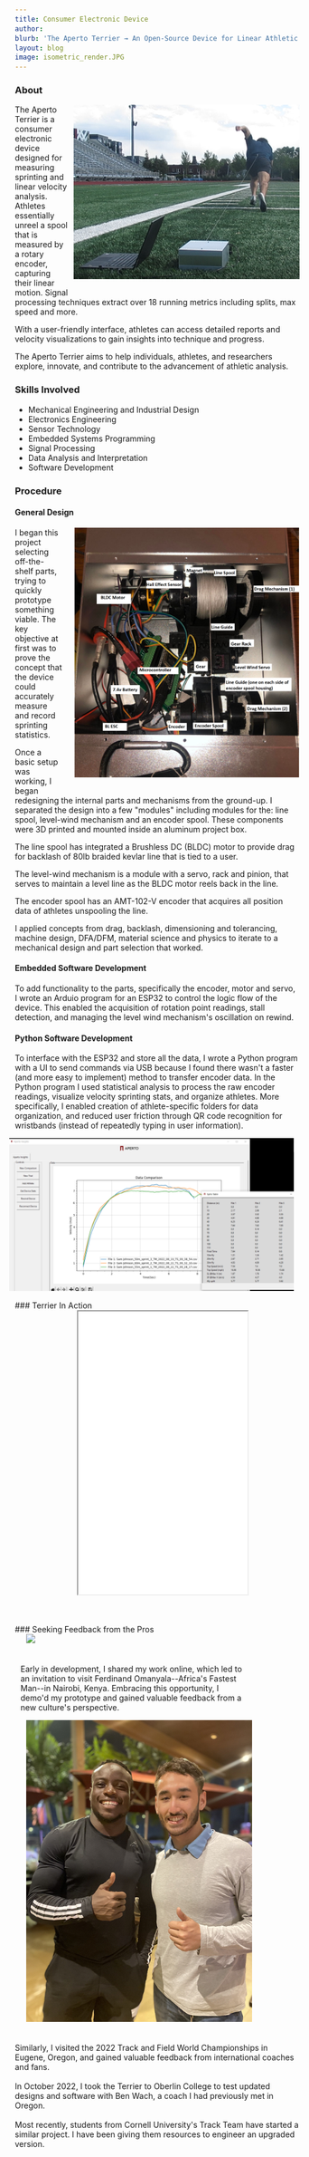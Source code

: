 ```yaml
---
title: Consumer Electronic Device
author: 
blurb: 'The Aperto Terrier → An Open-Source Device for Linear Athletic Analysis'
layout: blog
image: isometric_render.JPG
---
```


### About
<img src="/media/Terrier-Media/use.png" style="max-width: 400px; float: right; margin-left: 10px; margin-bottom:20px;">
The Aperto Terrier is a consumer electronic device designed for measuring sprinting and linear velocity analysis. Athletes essentially unreel a spool that is measured by a rotary encoder, capturing their linear motion. Signal processing techniques extract over 18 running metrics including splits, max speed and more.

With a user-friendly interface, athletes can access detailed reports and velocity visualizations to gain insights into technique and progress.

The Aperto Terrier aims to help individuals, athletes, and researchers explore, innovate, and contribute to the advancement of athletic analysis.

### Skills Involved
- Mechanical Engineering and Industrial Design
- Electronics Engineering
- Sensor Technology
- Embedded Systems Programming
- Signal Processing
- Data Analysis and Interpretation
- Software Development

### Procedure

<!-- Sourced Parts:
- off the shelf
- aimed for rapid prototyping because I didn't have enough knowledge to know what would work or what didn't.

Mechanical Design:
- Designed parts internal to device, mechanical mechanisms
- Line Spool (housed BLDC Motor that gave drag for backlash)
    - embedded a magnet for hall effect sensor/stall detection
- Level-Wind Mechanism
- Encoder Spool (with 80 lb braided fishing line--white for visibility)
- 3D printed these things
- mounted inside an aluminum project box

Electrical Design:
- Sourced a BLDC motor and ESC, with adjustable braking on the ESC
- Source ESP32
- Sourced Servo
- Created Voltage divider for LiPo battery
- hall effect sensor for stall detection

Embedded Software:
- Wrote Arduino program to ESP32 to acquire encoder readings
- read hall effect sensor for stall detection
- oscillated level wind mechanism on rewind
- centered servo and read encoder on unwind.

Supporting Software:
- Wrote python script to send commands from USB from an easy to use UI
- Allowed for athlete folders to be generated to organize users
- created QR recognition for wristbands to reduce friction of use
- statistical analysis to smooth data
- 18 variables, splits and stats and +150m of line
- Wrote UI, threaded application

A strong understanding of electronics is vital. This includes knowledge of circuit design, components like sensors, transistors, capacitors, and resistors, as well as digital electronics concepts such as microcontrollers and logic gates.

Knowing how to select, incorporate, and interpret data from sensors is critical in a telemetry device. This could include accelerometers, gyroscopes, or GPS modules for tracking movement and speed.

A sprinting telemetry device would likely involve an embedded system. Being able to program these systems, typically using languages like C or C++, is a crucial skill.

Raw data from sensors often needs to be processed and filtered to be useful. This requires an understanding of signal processing techniques.

Once the data is gathered, it needs to be analyzed and interpreted. This could involve statistical techniques, and even machine learning, depending on the complexity of the device.

Given that the device is likely to be portable, understanding how to manage power consumption for optimal battery life is an important skill.

The device needs to be designed to be durable, lightweight, and comfortable for the user. This involves knowledge of materials, ergonomics, and design principles.

For data visualization or interfacing with the device, a software application might be needed. This could involve coding in languages such as Python or Java, and knowledge of user interface and user experience design.

Rapid prototyping skills such as using a breadboard for electronic components or 3D printing for casing can speed up the development process. In addition, being able to thoroughly test and debug both hardware and software is a key skill.

#### Results/Professional Interest:
- After posting a prototype online I was invited (on my own dime) to Nairobi Kenya, to visit Ferdinand Omanyala. I went.
- I flew by myself to the 2022 Track and Field World Championships in Eugene, Oregon a week early to ask international coaches and fans for feedback.
- I went to Oberlin College in October 2022 to test updated designs and software with a coach I met in Eugene, Oregon. -->

#### General Design
<img src="/media/Terrier-Media/Top-Down.PNG" style="max-width: 400px; float: right; margin-left: 20px; margin-bottom:20px;">
I began this project selecting off-the-shelf parts, trying to quickly prototype something viable. The key objective at first was to prove the concept that the device could accurately measure and record sprinting statistics.

Once a basic setup was working, I began redesigning the internal parts and mechanisms from the ground-up. I separated the design into a few "modules" including modules for the: line spool, level-wind mechanism and an encoder spool. These components were 3D printed and mounted inside an aluminum project box.

The line spool has integrated a Brushless DC (BLDC) motor to provide drag for backlash of 80lb braided kevlar line that is tied to a user.

The level-wind mechanism is a module with a servo, rack and pinion, that serves to maintain a level line as the BLDC motor reels back in the line.

The encoder spool has an AMT-102-V encoder that acquires all position data of athletes unspooling the line.

I applied concepts from drag, backlash, dimensioning and tolerancing, machine design, DFA/DFM, material science and physics to iterate to a mechanical design and part selection that worked.

#### Embedded Software Development 

To add functionality to the parts, specifically the encoder, motor and servo, I wrote an Arduio program for an ESP32 to control the logic flow of the device. This enabled the acquisition of rotation point readings, stall detection, and managing the level wind mechanism's oscillation on rewind.

#### Python Software Development

To interface with the ESP32 and store all the data, I wrote a Python program with a UI to send commands via USB because I found there wasn't a faster (and more easy to implement) method to transfer encoder data. In the Python program I used statistical analysis to process the raw encoder readings, visualize velocity sprinting stats, and organize athletes. More specifically, I enabled creation of athlete-specific folders for data organization, and reduced user friction through QR code recognition for wristbands (instead of repeatedly typing in user information).
<div style="display: flex; justify-content: center; align-items: center;">
    <img src="/media/Terrier-Media/Data Comparison.PNG" style="margin-right: 20px;">
</div>
<br>
### Terrier In Action
<div style="display: flex; justify-content: center; align-items: center;">
    <iframe src="/media/Terrier-Media/use-video.mp4" style="height:500px; margin-left: 20px;"></iframe>
</div>
<br>
<br>
<br>
### Seeking Feedback from the Pros
<div class="cols">
    <div class="half">
        <img src="/media/Terrier-Media/IMG_9031.JPG" display="inline;" style="max-width: 400px; float: center; margin-left: 20px;  margin-bottom:20px;">
        <p style="max-width: 400px; margin-left: 10px">
            Early in development, I shared my work online, which led to an invitation to visit Ferdinand Omanyala--Africa's Fastest Man--in Nairobi, Kenya. Embracing this opportunity, I demo'd my prototype and gained valuable feedback from a new culture's perspective.
        </p>
    </div>
    <div class="half">
        <img src="/media/Terrier-Media/Aperto x Ferdinand Omanyala.png" display="inline;" style="max-width: 400px; float: center; margin-left: 20px; margin-bottom:20px;">
    </div>
</div>

Similarly, I visited the 2022 Track and Field World Championships in Eugene, Oregon, and gained valuable feedback from international coaches and fans.
<br><br>
In October 2022, I took the Terrier to Oberlin College to test updated designs and software with Ben Wach, a coach I had previously met in Oregon.
<br><br>
Most recently, students from Cornell University's Track Team have started a similar project. I have been giving them resources to engineer an upgraded version.

<!-- Overall, this project demonstrated our capacity to integrate electronics, sensor data interpretation, embedded system programming, signal processing, statistical analysis, power management, design principles, and rapid prototyping into a successful, user-friendly sprint telemetry device. -->
<!-- 
### Learn More
Github -->
<!--Picture of device, picture of UI, picture of graphs, picture with Ferdinand + athletes, testing, in little gallery-->
